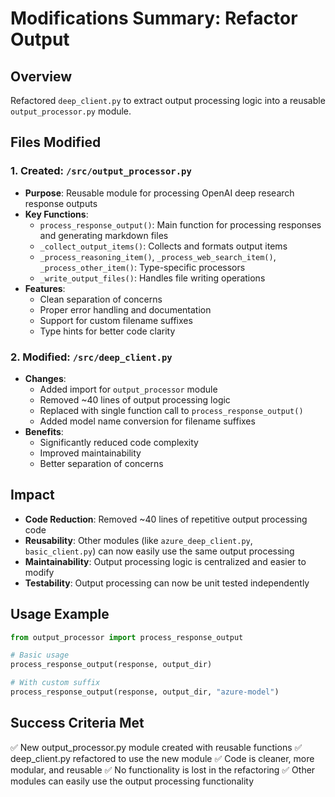 # Modifications Summary: Refactor Output

## Overview
Refactored `deep_client.py` to extract output processing logic into a reusable `output_processor.py` module.

## Files Modified

### 1. Created: `/src/output_processor.py`
- **Purpose**: Reusable module for processing OpenAI deep research response outputs
- **Key Functions**:
  - `process_response_output()`: Main function for processing responses and generating markdown files
  - `_collect_output_items()`: Collects and formats output items
  - `_process_reasoning_item()`, `_process_web_search_item()`, `_process_other_item()`: Type-specific processors
  - `_write_output_files()`: Handles file writing operations
- **Features**:
  - Clean separation of concerns
  - Proper error handling and documentation
  - Support for custom filename suffixes
  - Type hints for better code clarity

### 2. Modified: `/src/deep_client.py`
- **Changes**:
  - Added import for `output_processor` module
  - Removed ~40 lines of output processing logic
  - Replaced with single function call to `process_response_output()`
  - Added model name conversion for filename suffixes
- **Benefits**:
  - Significantly reduced code complexity
  - Improved maintainability
  - Better separation of concerns

## Impact
- **Code Reduction**: Removed ~40 lines of repetitive output processing code
- **Reusability**: Other modules (like `azure_deep_client.py`, `basic_client.py`) can now easily use the same output processing
- **Maintainability**: Output processing logic is centralized and easier to modify
- **Testability**: Output processing can now be unit tested independently

## Usage Example
```python
from output_processor import process_response_output

# Basic usage
process_response_output(response, output_dir)

# With custom suffix
process_response_output(response, output_dir, "azure-model")
```

## Success Criteria Met
✅ New output_processor.py module created with reusable functions
✅ deep_client.py refactored to use the new module
✅ Code is cleaner, more modular, and reusable
✅ No functionality is lost in the refactoring
✅ Other modules can easily use the output processing functionality
